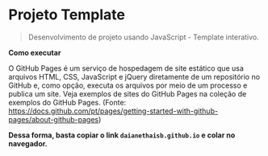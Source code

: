 # Projeto Template

> Desenvolvimento de projeto usando JavaScript - Template interativo.

**Como executar**

O GitHub Pages é um serviço de hospedagem de site estático que usa arquivos HTML, CSS, JavaScript e jQuery diretamente de um repositório no GitHub e, como opção, executa os arquivos por meio de um processo e publica um site. Veja exemplos de sites do GitHub Pages na coleção de exemplos do GitHub Pages. (Fonte: https://docs.github.com/pt/pages/getting-started-with-github-pages/about-github-pages)

**Dessa forma, basta copiar o link `daianethaisb.github.io` e colar no navegador.**

